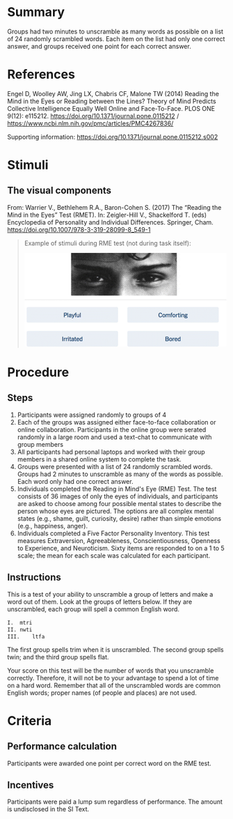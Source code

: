 # Summary
Groups had two minutes to unscramble as many words as possible on a list of 24 randomly scrambled words. Each item on the list had only one correct answer, and groups received one point for each correct answer.

# References
Engel D, Woolley AW, Jing LX, Chabris CF, Malone TW (2014) Reading the Mind in the Eyes or Reading between the Lines? Theory of Mind Predicts Collective Intelligence Equally Well Online and Face-To-Face. PLOS ONE 9(12): e115212. https://doi.org/10.1371/journal.pone.0115212 / https://www.ncbi.nlm.nih.gov/pmc/articles/PMC4267836/
 
Supporting information: https://doi.org/10.1371/journal.pone.0115212.s002

# Stimuli
## The visual components
From: Warrier V., Bethlehem R.A., Baron-Cohen S. (2017) The “Reading the Mind in the Eyes” Test (RMET). In: Zeigler-Hill V., Shackelford T. (eds) Encyclopedia of Personality and Individual Differences. Springer, Cham. https://doi.org/10.1007/978-3-319-28099-8_549-1
> Example of stimuli during RME test (not during task itself): 
> 
> ![RME Test Question](https://github.com/Watts-Lab/task-mapping/blob/unscramble-words/images/rme%20test.gif)


# Procedure
## Steps
1. Participants were assigned randomly to groups of 4
2. Each of the groups was assigned either face-to-face collaboration or online collaboration. Participants in the online group were serated randomly in a large room and used a text-chat to communicate with group members
3. All participants had personal laptops and worked with their group members in a shared online system to complete the task.
4. Groups were presented with a list of 24 randomly scrambled words. Groups had 2 minutes to unscramble as many of the words as possible. Each word only had one correct answer.
5. Individuals completed the Reading in Mind's Eye (RME) Test. The test consists of 36 images of only the eyes of individuals, and participants are asked to choose among four possible mental states to describe the person whose eyes are pictured. The options are all complex mental states (e.g., shame, guilt, curiosity, desire) rather than simple emotions (e.g., happiness, anger).
6. Individuals completed a Five Factor Personality Inventory. This test measures Extraversion, Agreeableness, Conscientiousness, Openness to Experience, and Neuroticism. Sixty items are responded to on a 1 to 5 scale; the mean for each scale was calculated for each participant.


## Instructions

This is a test of your ability to unscramble a group of letters and make a word out of them. 
Look at the groups of letters below. If they are unscrambled, each group will spell a common English word.

	I. 	mtri
	II.	nwti
	III.	ltfa

The first group spells trim when it is unscrambled. The second group spells twin;  and the third group spells flat.

Your score on this test will be the number of words that you unscramble correctly.  Therefore, it will not be to your advantage to spend a lot of time on a hard word. Remember that all of the unscrambled words are common English words;  proper names (of people and places) are not used.



# Criteria
## Performance calculation
Participants were awarded one point per correct word on the RME test.

## Incentives
Participants were paid a lump sum regardless of performance. The amount is undisclosed in the SI Text. 
